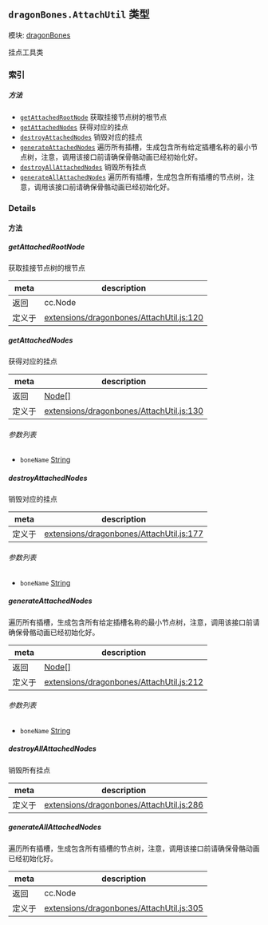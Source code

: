 ## `dragonBones.AttachUtil` 类型



模块: [dragonBones](../modules/dragonBones.md)


挂点工具类



### 索引



##### 方法

  - [`getAttachedRootNode`](#getattachedrootnode) 获取挂接节点树的根节点
  - [`getAttachedNodes`](#getattachednodes) 获得对应的挂点
  - [`destroyAttachedNodes`](#destroyattachednodes) 销毁对应的挂点
  - [`generateAttachedNodes`](#generateattachednodes) 遍历所有插槽，生成包含所有给定插槽名称的最小节点树，注意，调用该接口前请确保骨骼动画已经初始化好。
  - [`destroyAllAttachedNodes`](#destroyallattachednodes) 销毁所有挂点
  - [`generateAllAttachedNodes`](#generateallattachednodes) 遍历所有插槽，生成包含所有插槽的节点树，注意，调用该接口前请确保骨骼动画已经初始化好。



### Details




<!-- Method Block -->
#### 方法


##### getAttachedRootNode

获取挂接节点树的根节点

| meta | description |
|------|-------------|
| 返回 | cc.Node 
| 定义于 | [extensions/dragonbones/AttachUtil.js:120](https://github.com/cocos-creator/engine/blob/22ca6465effd8063cb95e509843b8bef3d880759/extensions/dragonbones/AttachUtil.js#L120) |



##### getAttachedNodes

获得对应的挂点

| meta | description |
|------|-------------|
| 返回 | <a href="../classes/Node.html" class="crosslink">Node[]</a> 
| 定义于 | [extensions/dragonbones/AttachUtil.js:130](https://github.com/cocos-creator/engine/blob/22ca6465effd8063cb95e509843b8bef3d880759/extensions/dragonbones/AttachUtil.js#L130) |

###### 参数列表
- `boneName` <a href="https://developer.mozilla.org/en/JavaScript/Reference/Global_Objects/String" class="crosslink external" target="_blank">String</a> 


##### destroyAttachedNodes

销毁对应的挂点

| meta | description |
|------|-------------|
| 定义于 | [extensions/dragonbones/AttachUtil.js:177](https://github.com/cocos-creator/engine/blob/22ca6465effd8063cb95e509843b8bef3d880759/extensions/dragonbones/AttachUtil.js#L177) |

###### 参数列表
- `boneName` <a href="https://developer.mozilla.org/en/JavaScript/Reference/Global_Objects/String" class="crosslink external" target="_blank">String</a> 


##### generateAttachedNodes

遍历所有插槽，生成包含所有给定插槽名称的最小节点树，注意，调用该接口前请确保骨骼动画已经初始化好。

| meta | description |
|------|-------------|
| 返回 | <a href="../classes/Node.html" class="crosslink">Node[]</a> 
| 定义于 | [extensions/dragonbones/AttachUtil.js:212](https://github.com/cocos-creator/engine/blob/22ca6465effd8063cb95e509843b8bef3d880759/extensions/dragonbones/AttachUtil.js#L212) |

###### 参数列表
- `boneName` <a href="https://developer.mozilla.org/en/JavaScript/Reference/Global_Objects/String" class="crosslink external" target="_blank">String</a> 


##### destroyAllAttachedNodes

销毁所有挂点

| meta | description |
|------|-------------|
| 定义于 | [extensions/dragonbones/AttachUtil.js:286](https://github.com/cocos-creator/engine/blob/22ca6465effd8063cb95e509843b8bef3d880759/extensions/dragonbones/AttachUtil.js#L286) |



##### generateAllAttachedNodes

遍历所有插槽，生成包含所有插槽的节点树，注意，调用该接口前请确保骨骼动画已经初始化好。

| meta | description |
|------|-------------|
| 返回 | cc.Node 
| 定义于 | [extensions/dragonbones/AttachUtil.js:305](https://github.com/cocos-creator/engine/blob/22ca6465effd8063cb95e509843b8bef3d880759/extensions/dragonbones/AttachUtil.js#L305) |




